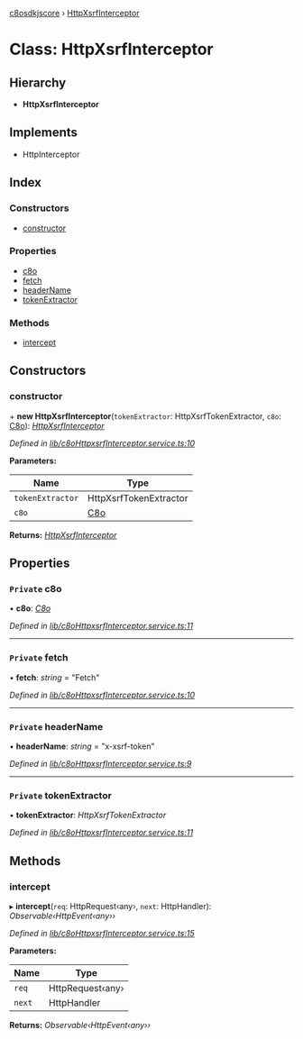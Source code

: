 [c8osdkjscore](../README.md) › [HttpXsrfInterceptor](httpxsrfinterceptor.md)

# Class: HttpXsrfInterceptor

## Hierarchy

* **HttpXsrfInterceptor**

## Implements

* HttpInterceptor

## Index

### Constructors

* [constructor](httpxsrfinterceptor.md#constructor)

### Properties

* [c8o](httpxsrfinterceptor.md#private-c8o)
* [fetch](httpxsrfinterceptor.md#private-fetch)
* [headerName](httpxsrfinterceptor.md#private-headername)
* [tokenExtractor](httpxsrfinterceptor.md#private-tokenextractor)

### Methods

* [intercept](httpxsrfinterceptor.md#intercept)

## Constructors

###  constructor

\+ **new HttpXsrfInterceptor**(`tokenExtractor`: HttpXsrfTokenExtractor, `c8o`: [C8o](c8o.md)): *[HttpXsrfInterceptor](httpxsrfinterceptor.md)*

*Defined in [lib/c8oHttpxsrfInterceptor.service.ts:10](https://github.com/convertigo/c8osdk-angular/blob/64b45a1/projects/c8osdkangular/src/lib/c8oHttpxsrfInterceptor.service.ts#L10)*

**Parameters:**

Name | Type |
------ | ------ |
`tokenExtractor` | HttpXsrfTokenExtractor |
`c8o` | [C8o](c8o.md) |

**Returns:** *[HttpXsrfInterceptor](httpxsrfinterceptor.md)*

## Properties

### `Private` c8o

• **c8o**: *[C8o](c8o.md)*

*Defined in [lib/c8oHttpxsrfInterceptor.service.ts:11](https://github.com/convertigo/c8osdk-angular/blob/64b45a1/projects/c8osdkangular/src/lib/c8oHttpxsrfInterceptor.service.ts#L11)*

___

### `Private` fetch

• **fetch**: *string* = "Fetch"

*Defined in [lib/c8oHttpxsrfInterceptor.service.ts:10](https://github.com/convertigo/c8osdk-angular/blob/64b45a1/projects/c8osdkangular/src/lib/c8oHttpxsrfInterceptor.service.ts#L10)*

___

### `Private` headerName

• **headerName**: *string* = "x-xsrf-token"

*Defined in [lib/c8oHttpxsrfInterceptor.service.ts:9](https://github.com/convertigo/c8osdk-angular/blob/64b45a1/projects/c8osdkangular/src/lib/c8oHttpxsrfInterceptor.service.ts#L9)*

___

### `Private` tokenExtractor

• **tokenExtractor**: *HttpXsrfTokenExtractor*

*Defined in [lib/c8oHttpxsrfInterceptor.service.ts:11](https://github.com/convertigo/c8osdk-angular/blob/64b45a1/projects/c8osdkangular/src/lib/c8oHttpxsrfInterceptor.service.ts#L11)*

## Methods

###  intercept

▸ **intercept**(`req`: HttpRequest‹any›, `next`: HttpHandler): *Observable‹HttpEvent‹any››*

*Defined in [lib/c8oHttpxsrfInterceptor.service.ts:15](https://github.com/convertigo/c8osdk-angular/blob/64b45a1/projects/c8osdkangular/src/lib/c8oHttpxsrfInterceptor.service.ts#L15)*

**Parameters:**

Name | Type |
------ | ------ |
`req` | HttpRequest‹any› |
`next` | HttpHandler |

**Returns:** *Observable‹HttpEvent‹any››*
